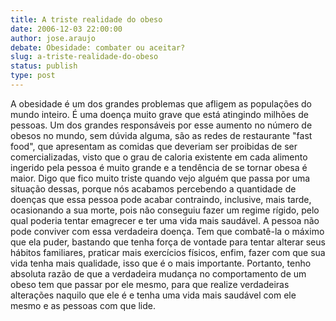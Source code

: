 ```yaml
---
title: A triste realidade do obeso
date: 2006-12-03 22:00:00
author: jose.araujo
debate: Obesidade: combater ou aceitar?
slug: a-triste-realidade-do-obeso
status: publish 
type: post
---
```


A obesidade é um dos grandes problemas que afligem as populações do mundo inteiro. É uma doença muito grave que está atingindo milhões de pessoas. Um dos grandes responsáveis por esse aumento no número de obesos no mundo, sem dúvida alguma, são as redes de restaurante "fast food", que apresentam as comidas que deveriam ser proibidas de ser comercializadas, visto que o grau de caloria existente em cada alimento ingerido pela pessoa é muito grande e a tendência de se tornar obesa é maior. Digo que fico muito triste quando vejo alguém que passa por uma situação dessas, porque nós acabamos percebendo a quantidade de doenças que essa pessoa pode acabar contraindo, inclusive, mais tarde, ocasionando a sua morte, pois não conseguiu fazer um regime rígido, pelo qual poderia tentar emagrecer e ter uma vida mais saudável. A pessoa não pode conviver com essa verdadeira doença. Tem que combatê-la o máximo que ela puder, bastando que tenha força de vontade para tentar alterar seus hábitos familiares, praticar mais exercícios físicos, enfim, fazer com que sua vida tenha mais qualidade, isso que é o mais importante. Portanto, tenho absoluta razão de que a verdadeira mudança no comportamento de um obeso tem que passar por ele mesmo, para que realize verdadeiras alterações naquilo que ele é e tenha uma vida mais saudável com ele mesmo e as pessoas com que lide.
